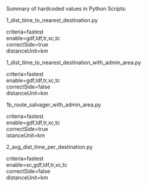 Summary of hardcoded values in Python Scripts:

1_dist_time_to_nearest_destination.py  

criteria=fastest  
enable=gdf,ldf,tr,xc,tc  
correctSide=true  
distanceUnit=km  

1_dist_time_to_nearest_destination_with_admin_area.py  

criteria=fastest  
enable=gdf,ldf,tr,xc,tc  
correctSide=false  
distanceUnit=km  


1b_route_salvager_with_admin_area.py  

criteria=fastest  
enable=gdf,ldf,tr,xc,tc  
correctSide=true  
istanceUnit=km  

2_avg_dist_time_per_destination.py  

criteria=fastest  
enable=sc,gdf,ldf,tr,xc,tc  
correctSide=false  
distanceUnit=km  
